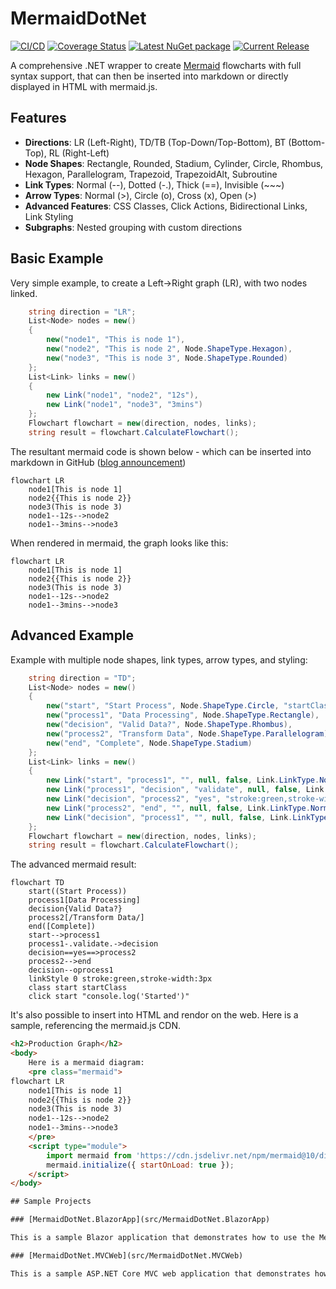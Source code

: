 # MermaidDotNet
[![CI/CD](https://github.com/samsmithnz/MermaidDotNet/actions/workflows/workflow.yml/badge.svg)](https://github.com/samsmithnz/MermaidDotNet/actions/workflows/workflow.yml)
[![Coverage Status](https://coveralls.io/repos/github/samsmithnz/MermaidDotNet/badge.svg?branch=main)](https://coveralls.io/github/samsmithnz/MermaidDotNet?branch=main)
[![Latest NuGet package](https://img.shields.io/nuget/v/MermaidDotNet)](https://www.nuget.org/packages/MermaidDotNet/)
[![Current Release](https://img.shields.io/github/release/samsmithnz/MermaidDotNet/all.svg)](https://github.com/samsmithnz/MermaidDotNet/releases)

A comprehensive .NET wrapper to create [Mermaid](https://mermaid.js.org/) flowcharts with full syntax support, that can then be inserted into markdown or directly displayed in HTML with mermaid.js.

## Features

- **Directions**: LR (Left-Right), TD/TB (Top-Down/Top-Bottom), BT (Bottom-Top), RL (Right-Left)
- **Node Shapes**: Rectangle, Rounded, Stadium, Cylinder, Circle, Rhombus, Hexagon, Parallelogram, Trapezoid, TrapezoidAlt, Subroutine
- **Link Types**: Normal (--), Dotted (-.), Thick (==), Invisible (~~~)
- **Arrow Types**: Normal (>), Circle (o), Cross (x), Open (>)
- **Advanced Features**: CSS Classes, Click Actions, Bidirectional Links, Link Styling
- **Subgraphs**: Nested grouping with custom directions

## Basic Example

Very simple example, to create a Left->Right graph (LR), with two nodes linked. 
```csharp
    string direction = "LR";
    List<Node> nodes = new()
    {
        new("node1", "This is node 1"),
        new("node2", "This is node 2", Node.ShapeType.Hexagon),
        new("node3", "This is node 3", Node.ShapeType.Rounded)
    };
    List<Link> links = new()
    {
        new Link("node1", "node2", "12s"),
        new Link("node1", "node3", "3mins")
    };
    Flowchart flowchart = new(direction, nodes, links);
    string result = flowchart.CalculateFlowchart();
```
The resultant mermaid code is shown below - which can be inserted into markdown in GitHub ([blog announcement](https://github.blog/2022-02-14-include-diagrams-markdown-files-mermaid/))

```
flowchart LR
    node1[This is node 1]
    node2{{This is node 2}}
    node3(This is node 3)
    node1--12s-->node2
    node1--3mins-->node3
```

When rendered in mermaid, the graph looks like this:
```mermaid  
flowchart LR
    node1[This is node 1]
    node2{{This is node 2}}
    node3(This is node 3)
    node1--12s-->node2
    node1--3mins-->node3
```


## Advanced Example

Example with multiple node shapes, link types, arrow types, and styling:

```csharp
    string direction = "TD";
    List<Node> nodes = new()
    {
        new("start", "Start Process", Node.ShapeType.Circle, "startClass", "console.log('Started')"),
        new("process1", "Data Processing", Node.ShapeType.Rectangle),
        new("decision", "Valid Data?", Node.ShapeType.Rhombus),
        new("process2", "Transform Data", Node.ShapeType.Parallelogram),
        new("end", "Complete", Node.ShapeType.Stadium)
    };
    List<Link> links = new()
    {
        new Link("start", "process1", "", null, false, Link.LinkType.Normal),
        new Link("process1", "decision", "validate", null, false, Link.LinkType.Dotted),
        new Link("decision", "process2", "yes", "stroke:green,stroke-width:3px", false, Link.LinkType.Thick),
        new Link("process2", "end", "", null, false, Link.LinkType.Normal),
        new Link("decision", "process1", "", null, false, Link.LinkType.Normal, Link.ArrowType.Circle)
    };
    Flowchart flowchart = new(direction, nodes, links);
    string result = flowchart.CalculateFlowchart();
```

The advanced mermaid result:

```
flowchart TD
    start((Start Process))
    process1[Data Processing]
    decision{Valid Data?}
    process2[/Transform Data/]
    end([Complete])
    start-->process1
    process1-.validate.->decision
    decision==yes==>process2
    process2-->end
    decision--oprocess1
    linkStyle 0 stroke:green,stroke-width:3px
    class start startClass
    click start "console.log('Started')"
```

It's also possible to insert into HTML and rendor on the web. Here is a sample, referencing the mermaid.js CDN.

```html
<h2>Production Graph</h2>
<body>
    Here is a mermaid diagram:
    <pre class="mermaid">
flowchart LR
    node1[This is node 1]
    node2{{This is node 2}}
    node3(This is node 3)
    node1--12s-->node2
    node1--3mins-->node3
    </pre>
    <script type="module">
        import mermaid from 'https://cdn.jsdelivr.net/npm/mermaid@10/dist/mermaid.esm.min.mjs';
        mermaid.initialize({ startOnLoad: true });
    </script>
</body>

## Sample Projects

### [MermaidDotNet.BlazorApp](src/MermaidDotNet.BlazorApp)

This is a sample Blazor application that demonstrates how to use the MermaidDotNet library to create and render Mermaid diagrams in a Blazor web application. The project includes examples of creating flowcharts and rendering them using the Mermaid.js library.

### [MermaidDotNet.MVCWeb](src/MermaidDotNet.MVCWeb)

This is a sample ASP.NET Core MVC web application that demonstrates how to use the MermaidDotNet library to create and render Mermaid diagrams in an MVC web application. The project includes examples of creating flowcharts and rendering them using the Mermaid.js library.
